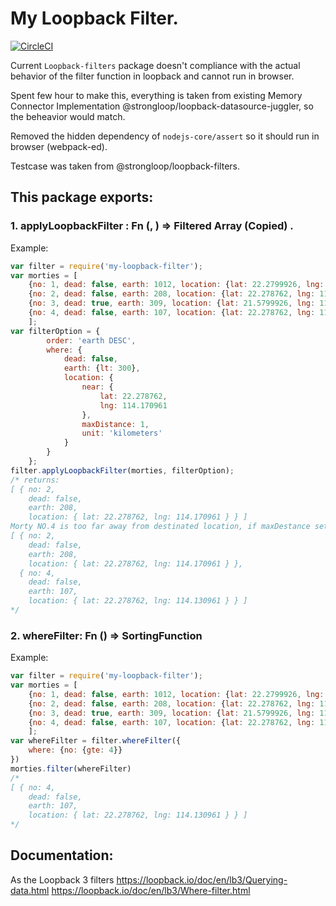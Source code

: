 # My Loopback Filter.

[![CircleCI](https://circleci.com/gh/yshing/my-loopback-filter.svg?style=svg&circle-token=5ff072c7aa6a9f9a0fa533d29ab223b0fbde72a1)](https://circleci.com/gh/yshing/my-loopback-filter)

Current `Loopback-filters` package doesn't compliance with the actual behavior of the filter function in loopback and cannot run in browser.

Spent few hour to make this, everything is taken from existing Memory Connector Implementation @strongloop/loopback-datasource-juggler, so the beheavior would match.

Removed the hidden dependency of `nodejs-core/assert` so it should run in browser (webpack-ed).

Testcase was taken from @strongloop/loopback-filters.

## This package exports:
### 1. applyLoopbackFilter : Fn (<ArrayOfObjects>, <LoopbackStyleFilter>) => Filtered Array (Copied) .
Example:  
```js
var filter = require('my-loopback-filter');
var morties = [
    {no: 1, dead: false, earth: 1012, location: {lat: 22.2799926, lng: 114.1827414}},
    {no: 2, dead: false, earth: 208, location: {lat: 22.278762, lng: 114.170961}},
    {no: 3, dead: true, earth: 309, location: {lat: 21.5799926, lng: 113.1827414}, b: 4},
    {no: 4, dead: false, earth: 107, location: {lat: 22.278762, lng: 114.130961}},
    ];
var filterOption = {
        order: 'earth DESC',
        where: {
            dead: false,
            earth: {lt: 300},
            location: {
                near: {
                    lat: 22.278762,
                    lng: 114.170961
                },
                maxDistance: 1,
                unit: 'kilometers'
            }       
        }
    };
filter.applyLoopbackFilter(morties, filterOption);
/* returns:
[ { no: 2,
    dead: false,
    earth: 208,
    location: { lat: 22.278762, lng: 114.170961 } } ]
Morty NO.4 is too far away from destinated location, if maxDestance set to 5 it will return
[ { no: 2,
    dead: false,
    earth: 208,
    location: { lat: 22.278762, lng: 114.170961 } },
  { no: 4,
    dead: false,
    earth: 107,
    location: { lat: 22.278762, lng: 114.130961 } } ]
*/

```
### 2. whereFilter: Fn (<LoopbackStyleFilter>) => SortingFunction
Example:
```js
var filter = require('my-loopback-filter');
var morties = [
    {no: 1, dead: false, earth: 1012, location: {lat: 22.2799926, lng: 114.1827414}},
    {no: 2, dead: false, earth: 208, location: {lat: 22.278762, lng: 114.170961}},
    {no: 3, dead: true, earth: 309, location: {lat: 21.5799926, lng: 113.1827414}, b: 4},
    {no: 4, dead: false, earth: 107, location: {lat: 22.278762, lng: 114.130961}},
    ];
var whereFilter = filter.whereFilter({
    where: {no: {gte: 4}}
})
morties.filter(whereFilter)
/*
[ { no: 4,
    dead: false,
    earth: 107,
    location: { lat: 22.278762, lng: 114.130961 } } ]
*/
```
## Documentation:
As the Loopback 3 filters
https://loopback.io/doc/en/lb3/Querying-data.html
https://loopback.io/doc/en/lb3/Where-filter.html
